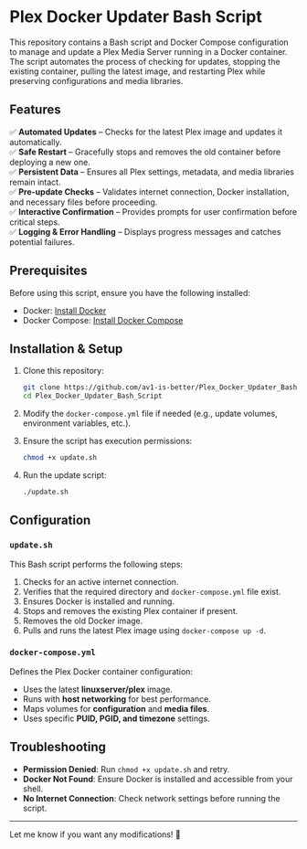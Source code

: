 # Plex Docker Updater Bash Script  

This repository contains a Bash script and Docker Compose configuration to manage and update a Plex Media Server running in a Docker container. The script automates the process of checking for updates, stopping the existing container, pulling the latest image, and restarting Plex while preserving configurations and media libraries.  

## Features  
✅ **Automated Updates** – Checks for the latest Plex image and updates it automatically.  
✅ **Safe Restart** – Gracefully stops and removes the old container before deploying a new one.  
✅ **Persistent Data** – Ensures all Plex settings, metadata, and media libraries remain intact.  
✅ **Pre-update Checks** – Validates internet connection, Docker installation, and necessary files before proceeding.  
✅ **Interactive Confirmation** – Provides prompts for user confirmation before critical steps.  
✅ **Logging & Error Handling** – Displays progress messages and catches potential failures.  

## Prerequisites  
Before using this script, ensure you have the following installed:  
- Docker: [Install Docker](https://docs.docker.com/engine/install/)  
- Docker Compose: [Install Docker Compose](https://docs.docker.com/compose/install/)  

## Installation & Setup  

1. Clone this repository:  
   ```bash
   git clone https://github.com/av1-is-better/Plex_Docker_Updater_Bash_Script.git
   cd Plex_Docker_Updater_Bash_Script
   ```

2. Modify the `docker-compose.yml` file if needed (e.g., update volumes, environment variables, etc.).  

3. Ensure the script has execution permissions:  
   ```bash
   chmod +x update.sh
   ```

4. Run the update script:  
   ```bash
   ./update.sh
   ```

## Configuration  

### `update.sh`  
This Bash script performs the following steps:  
1. Checks for an active internet connection.  
2. Verifies that the required directory and `docker-compose.yml` file exist.  
3. Ensures Docker is installed and running.  
4. Stops and removes the existing Plex container if present.  
5. Removes the old Docker image.  
6. Pulls and runs the latest Plex image using `docker-compose up -d`.  

### `docker-compose.yml`  
Defines the Plex Docker container configuration:  
- Uses the latest **linuxserver/plex** image.  
- Runs with **host networking** for best performance.  
- Maps volumes for **configuration** and **media files**.  
- Uses specific **PUID, PGID, and timezone** settings.  

## Troubleshooting  

- **Permission Denied**: Run `chmod +x update.sh` and retry.  
- **Docker Not Found**: Ensure Docker is installed and accessible from your shell.  
- **No Internet Connection**: Check network settings before running the script.  


---

Let me know if you want any modifications! 🚀